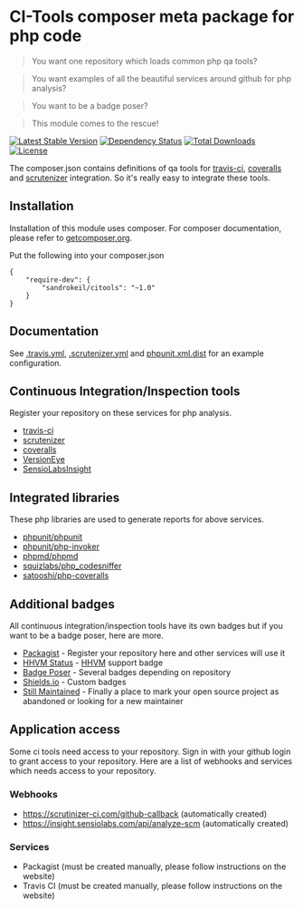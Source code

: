 # CI-Tools composer meta package for php code

> You want one repository which loads common php qa tools?

> You want examples of all the beautiful services around github for php analysis?

> You want to be a badge poser?

> This module comes to the rescue!

[![Latest Stable Version](https://poser.pugx.org/sandrokeil/citools/v/stable.png)](https://packagist.org/packages/sandrokeil/citools)
[![Dependency Status](https://www.versioneye.com/user/projects/540371b0eab62a132800014a/badge.svg)](https://www.versioneye.com/user/projects/540371b0eab62a132800014a)
[![Total Downloads](https://poser.pugx.org/sandrokeil/citools/downloads.png)](https://packagist.org/packages/sandrokeil/easy-config)
[![License](https://poser.pugx.org/sandrokeil/citools/license.png)](https://packagist.org/packages/sandrokeil/citools)

The composer.json contains definitions of qa tools for [travis-ci](https://travis-ci.org/),
[coveralls](https://coveralls.io/) and [scrutenizer](https://scrutinizer-ci.com/) integration. So it's really easy to
integrate these tools.

## Installation

Installation of this module uses composer. For composer documentation, please refer to
[getcomposer.org](http://getcomposer.org/).

Put the following into your composer.json

    {
        "require-dev": {
            "sandrokeil/citools": "~1.0"
        }
    }

## Documentation

See [.travis.yml](https://github.com/sandrokeil/qatools/tree/master/.travis.yml),
[.scrutenizer.yml](https://github.com/sandrokeil/qatools/tree/master/.scrutenizer.yml) and
[phpunit.xml.dist](https://github.com/sandrokeil/qatools/tree/master/phpunit.xml.dist) for an example configuration.

## Continuous Integration/Inspection tools
Register your repository on these services for php analysis.

* [travis-ci](https://travis-ci.org/)
* [scrutenizer](https://scrutinizer-ci.com/)
* [coveralls](https://coveralls.io/)
* [VersionEye](https://www.versioneye.com)
* [SensioLabsInsight](https://insight.sensiolabs.com/)

## Integrated libraries
These php libraries are used to generate reports for above services.

* [phpunit/phpunit](https://github.com/sebastianbergmann/phpunit)
* [phpunit/php-invoker](https://github.com/sebastianbergmann/php-invoker)
* [phpmd/phpmd](https://github.com/phpmd/phpmd)
* [squizlabs/php_codesniffer](https://github.com/squizlabs/PHP_CodeSniffer)
* [satooshi/php-coveralls](https://github.com/satooshi/php-coveralls)

## Additional badges
All continuous integration/inspection tools have its own badges but if you want to be a badge poser, here are more.

* [Packagist](https://packagist.org/) - Register your repository here and other services will use it
* [HHVM Status](http://hhvm.h4cc.de) - [HHVM](http://hhvm.com/) support badge
* [Badge Poser](https://poser.pugx.org) - Several badges depending on repository
* [Shields.io](http://shields.io/) - Custom badges
* [Still Maintained](http://stillmaintained.com/) - Finally a place to mark your open source project 
as abandoned or looking for a new maintainer

## Application access
Some ci tools need access to your repository. Sign in with your github login to grant access to your repository. Here
are a list of webhooks and services which needs access to your repository.

### Webhooks
 * https://scrutinizer-ci.com/github-callback (automatically created)
 * https://insight.sensiolabs.com/api/analyze-scm (automatically created)

### Services
 * Packagist (must be created manually, please follow instructions on the website)
 * Travis CI (must be created manually, please follow instructions on the website)
